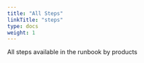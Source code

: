 ```yaml
---
title: "All Steps"
linkTitle: "steps"
type: docs
weight: 1
---
```


All steps available in the runbook by products
